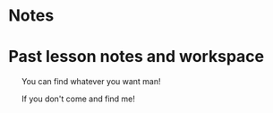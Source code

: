 Notes
=====

<h1>Past lesson notes and workspace </h1>
<ul> 
    <p> You can find whatever you want man!
    <p> If you don't come and find me!
</ul>
